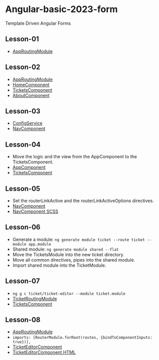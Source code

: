 # Angular-basic-2023-form
Template Driven Angular Forms

## Lesson-01
- [AppRoutingModule](src/app/app-routing.module.ts)

## Lesson-02
- [AppRoutingModule](src/app/app-routing.module.ts)
- [HomeComponent](src/app/page/home/home.component.ts)
- [TicketsComponent](src/app/page/tickets/tickets.component.ts)
- [AboutComponent](src/app/page/about/about.component.ts)

## Lesson-03
- [ConfigService](src/app/service/config.service.ts)
- [NavComponent](src/app/common/nav/nav.component.ts)

## Lesson-04
- Move the logic and the view from the AppComponent to the TicketsComponent.
- [AppComponent](src/app/app.component.ts)
- [TicketsComponent](src/app/page/tickets/tickets.component.ts)

## Lesson-05
- Set the routerLinkActive and the routerLinkActiveOptions directives.
- [NavComponent](src/app/common/nav/nav.component.ts)
- [NavComponent SCSS](src/app/common/nav/nav.component.scss)

## Lesson-06
- Generate a module: `ng generate module ticket --route ticket --module app.module`
- Shared module: `ng generate module shared --flat`
- Move the TicketsModule into the new ticket directory.
- Move all common directives, pipes into the shared module.
- Import shared module into the TicketModule.

## Lesson-07
- `ng g c ticket/ticket-editor --module ticket.module`
- [TicketRoutingModule](src/app/ticket/ticket-routing.module.ts)
- [TicketsComponent](src/app/page/tickets/tickets.component.ts)

## Lesson-08
- [AppRoutingModule](src/app/app-routing.module.ts)
- `imports: [RouterModule.forRoot(routes, {bindToComponentInputs: true})],`
- [TicketEditorComponent](src/app/ticket/ticket-editor/ticket-editor.component.ts)
- [TicketEditorComponent HTML](src/app/ticket/ticket-editor/ticket-editor.component.html)
  